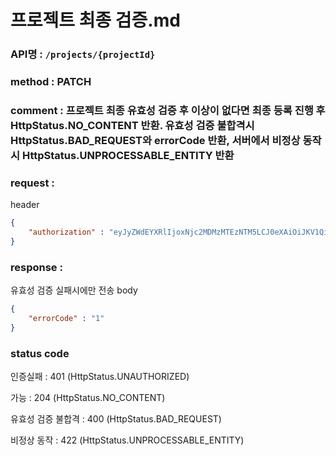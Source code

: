 # 프로젝트 최종 검증.md
### API명 : `/projects/{projectId}`

### method : PATCH

### comment : 프로젝트 최종 유효성 검증 후 이상이 없다면 최종 등록 진행 후 HttpStatus.NO_CONTENT 반환. 유효성 검증 불합격시 HttpStatus.BAD_REQUEST와 errorCode 반환, 서버에서 비정상 동작시 HttpStatus.UNPROCESSABLE_ENTITY 반환

### request :

header
~~~json
{
    "authorization" : "eyJyZWdEYXRlIjoxNjc2MDMzMTEzNTM5LCJ0eXAiOiJKV1QiLCJhbGciOiJIUzM4NCJ9.eyJ1c2VyTnVtIjoyLCJuaWNrTmFtZSI6IkFudGVuQSIsImxvZ2luVGltZSI6IjIwMjMtMDItMTAgMjE6NDU6MTMiLCJleHAiOjE3MDc1NjkxMTN9.087jmj1tq8aU0t4raWivuHXFvA06eYZ2l9Y6aSHuzGREE0wlfv2LZd6KZxgpzbuA"
}
~~~

### response :

유효성 검증 실패시에만 전송
body
~~~json
{
    "errorCode" : "1"
}
~~~

### status code
인증실패 : 401 (HttpStatus.UNAUTHORIZED)

가능 : 204 (HttpStatus.NO_CONTENT)

유효성 검증 불합격 : 400 (HttpStatus.BAD_REQUEST)

비정상 동작 : 422 (HttpStatus.UNPROCESSABLE_ENTITY)
